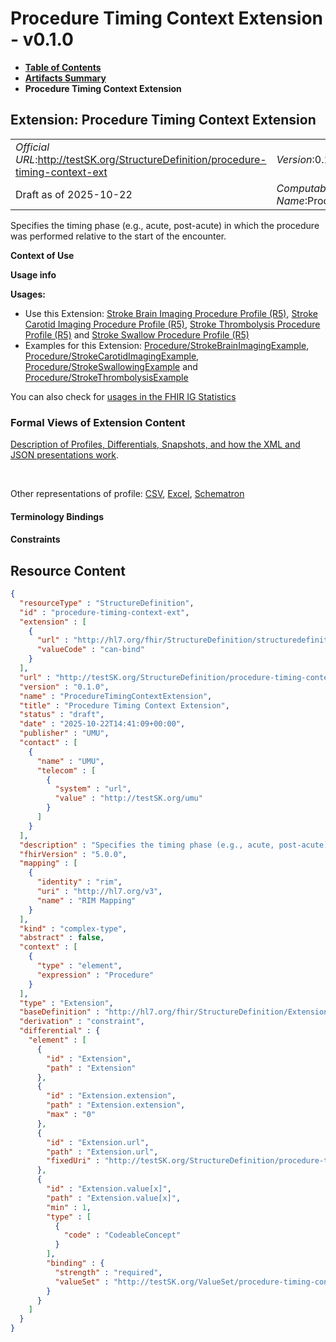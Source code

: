 # Procedure Timing Context Extension - v0.1.0

* [**Table of Contents**](toc.md)
* [**Artifacts Summary**](artifacts.md)
* **Procedure Timing Context Extension**

## Extension: Procedure Timing Context Extension 

| | |
| :--- | :--- |
| *Official URL*:http://testSK.org/StructureDefinition/procedure-timing-context-ext | *Version*:0.1.0 |
| Draft as of 2025-10-22 | *Computable Name*:ProcedureTimingContextExtension |

Specifies the timing phase (e.g., acute, post-acute) in which the procedure was performed relative to the start of the encounter.

**Context of Use**

**Usage info**

**Usages:**

* Use this Extension: [Stroke Brain Imaging Procedure Profile (R5)](StructureDefinition-stroke-brain-imaging-procedure-profile.md), [Stroke Carotid Imaging Procedure Profile (R5)](StructureDefinition-stroke-carotid-imaging-procedure-profile.md), [Stroke Thrombolysis Procedure Profile (R5)](StructureDefinition-stroke-mechanical-procedure-profile.md) and [Stroke Swallow Procedure Profile (R5)](StructureDefinition-stroke-swallow-procedure-profile.md)
* Examples for this Extension: [Procedure/StrokeBrainImagingExample](Procedure-StrokeBrainImagingExample.md), [Procedure/StrokeCarotidImagingExample](Procedure-StrokeCarotidImagingExample.md), [Procedure/StrokeSwallowingExample](Procedure-StrokeSwallowingExample.md) and [Procedure/StrokeThrombolysisExample](Procedure-StrokeThrombolysisExample.md)

You can also check for [usages in the FHIR IG Statistics](https://packages2.fhir.org/xig/SKtestIG|current/StructureDefinition/procedure-timing-context-ext)

### Formal Views of Extension Content

 [Description of Profiles, Differentials, Snapshots, and how the XML and JSON presentations work](http://build.fhir.org/ig/FHIR/ig-guidance/readingIgs.html#structure-definitions). 

 

Other representations of profile: [CSV](StructureDefinition-procedure-timing-context-ext.csv), [Excel](StructureDefinition-procedure-timing-context-ext.xlsx), [Schematron](StructureDefinition-procedure-timing-context-ext.sch) 

#### Terminology Bindings

#### Constraints



## Resource Content

```json
{
  "resourceType" : "StructureDefinition",
  "id" : "procedure-timing-context-ext",
  "extension" : [
    {
      "url" : "http://hl7.org/fhir/StructureDefinition/structuredefinition-type-characteristics",
      "valueCode" : "can-bind"
    }
  ],
  "url" : "http://testSK.org/StructureDefinition/procedure-timing-context-ext",
  "version" : "0.1.0",
  "name" : "ProcedureTimingContextExtension",
  "title" : "Procedure Timing Context Extension",
  "status" : "draft",
  "date" : "2025-10-22T14:41:09+00:00",
  "publisher" : "UMU",
  "contact" : [
    {
      "name" : "UMU",
      "telecom" : [
        {
          "system" : "url",
          "value" : "http://testSK.org/umu"
        }
      ]
    }
  ],
  "description" : "Specifies the timing phase (e.g., acute, post-acute) in which the procedure was performed relative to the start of the encounter.",
  "fhirVersion" : "5.0.0",
  "mapping" : [
    {
      "identity" : "rim",
      "uri" : "http://hl7.org/v3",
      "name" : "RIM Mapping"
    }
  ],
  "kind" : "complex-type",
  "abstract" : false,
  "context" : [
    {
      "type" : "element",
      "expression" : "Procedure"
    }
  ],
  "type" : "Extension",
  "baseDefinition" : "http://hl7.org/fhir/StructureDefinition/Extension",
  "derivation" : "constraint",
  "differential" : {
    "element" : [
      {
        "id" : "Extension",
        "path" : "Extension"
      },
      {
        "id" : "Extension.extension",
        "path" : "Extension.extension",
        "max" : "0"
      },
      {
        "id" : "Extension.url",
        "path" : "Extension.url",
        "fixedUri" : "http://testSK.org/StructureDefinition/procedure-timing-context-ext"
      },
      {
        "id" : "Extension.value[x]",
        "path" : "Extension.value[x]",
        "min" : 1,
        "type" : [
          {
            "code" : "CodeableConcept"
          }
        ],
        "binding" : {
          "strength" : "required",
          "valueSet" : "http://testSK.org/ValueSet/procedure-timing-context-vs"
        }
      }
    ]
  }
}

```

